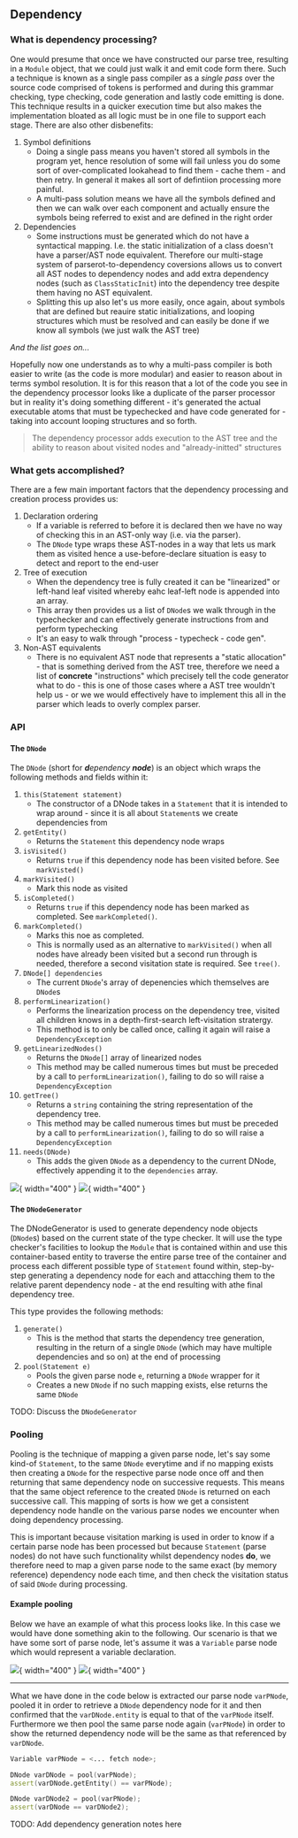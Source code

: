 ## Dependency

### What is dependency processing?

One would presume that once we have constructed our parse tree, resulting in a `Module` object, that we could just walk it and emit code form there. Such a technique is known as a single pass compiler as a _single pass_ over the source code comprised of tokens is performed and during this grammar checking, type checking, code generation and lastly code emitting is done. This technique results in a quicker execution time but also makes the implementation bloated as all logic must be in one file to support each stage. There are also other disbenefits:

1. Symbol definitions
    * Doing a single pass means you haven't stored all symbols in the program yet, hence resolution of some will fail unless you do some sort of over-complicated lookahead to find them - cache them - and then retry. In general it makes all sort of defintiion processing more painful.
    * A multi-pass solution means we have all the symbols defined and then we can walk over each component and actually ensure the symbols being referred to exist and are defined in the right order
2. Dependencies
    * Some instructions must be generated which do not have a syntactical mapping. I.e. the static initialization of a class doesn't have a parser/AST node equivalent. Therefore our multi-stage system of parserot-to-dependency coversions allows us to convert all AST nodes to dependency nodes and add extra dependency nodes (such as `ClassStaticInit`) into the dependency tree despite them having no AST equivalent.
    * Splitting this up also let's us more easily, once again, about symbols that are defined but reauire static initializations, and looping structures which must be resolved and can easily be done if we know all symbols (we just walk the AST tree)

_And the list goes on..._

Hopefully now one understands as to why a multi-pass compiler is both easier to write (as the code is more modular) and easier to reason about in terms symbol resolution. It is for this reason that a lot of the code you see in the dependency processor looks like a duplicate of the parser processor but in reality it's doing something different - it's generated the actual executable atoms that must be typechecked and have code generated for - taking into account looping structures and so forth.

> The dependency processor adds execution to the AST tree and the ability to reason about visited nodes and "already-initted" structures

### What gets accomplished?

There are a few main important factors that the dependency processing and creation process provides us:

1. Declaration ordering
    * If a variable is referred to before it is declared then we have no way of checking this in an AST-only way (i.e. via the parser).
    * The `DNode` type wraps these AST-nodes in a way that lets us mark them as visited hence a use-before-declare situation is easy to detect and report to the end-user
2. Tree of execution
    * When the dependency tree is fully created it can be "linearized" or left-hand leaf visited whereby eahc leaf-left node is appended into an array.
    * This array then provides us a list of `DNode`s we walk through in the typechecker and can effectively generate instructions from and perform typechecking
    * It's an easy to walk through "process - typecheck - code gen".
3. Non-AST equivalents
    * There is no equivalent AST node that represents a "static allocation" - that is something derived from the AST tree, therefore we need a list of **concrete** "instructions" which precisely tell the code generator what to do - this is one of those cases where a AST tree wouldn't help us - or we we would effectively have to implement this all in the parser which leads to overly complex parser.

### API

#### The `DNode`

The `DNode` (short for _**d**ependency **node**_) is an object which wraps the following methods and fields within it:

1. `this(Statement statement)`
    * The constructor of a DNode takes in a `Statement` that it is intended to wrap around - since it is all about `Statement`s we create dependencies from
2. `getEntity()`
    * Returns the `Statement` this dependency node wraps
3. `isVisited()`
    * Returns `true` if this dependency node has been visited before. See `markVisted()`
4. `markVisited()`
    * Mark this node as visited
5. `isCompleted()`
    * Returns `true` if this dependency node has been marked as completed. See `markCompleted()`.
6. `markCompleted()`
    * Marks this noe as completed.
    * This is normally used as an alternative to `markVisited()` when all nodes have already been visited but a second run through is needed, therefore a second visitation state is required. See `tree()`.
7. `DNode[] dependencies`
    * The current `DNode`'s array of depenencies which themselves are `DNode`s 
8. `performLinearization()`
    * Performs the linearization process on the dependency tree, visited all children knows in a depth-first-search left-visitation stratergy. 
    * This method is to only be called once, calling it again will raise a `DependencyException`
9. `getLinearizedNodes()`
    * Returns the `DNode[]` array of linearized nodes
    * This method may be called numerous times but must be preceded by a call to `performLinearization()`, failing to do so will raise a `DependencyException`
10. `getTree()`
    * Returns a `string` containing the string representation of the dependency tree.
    * This method may be called numerous times but must be preceded by a call to `performLinearization()`, failing to do so will raise a `DependencyException`
11. `needs(DNode)`
    * This adds the given `DNode` as a dependency to the current DNode, effectively appending it to the `dependencies` array.

![](docs/graphs/dnode.dot.png){ width="400" }
![](../../graphs/dnode.dot.svg){ width="400" }

#### The `DNodeGenerator`

The DNodeGenerator is used to generate dependency node objects (`DNode`s) based on the current state of the type checker. It will use the type checker's facilities to lookup the `Module` that is contained within and use this container-based entity to traverse the entire parse tree of the container and process each different possible type of `Statement` found within, step-by-step generating a dependency node for each and attacching them to the relative parent dependency node - at the end resulting with athe final dependency tree.

This type provides the following methods:

1. `generate()`
    * This is the method that starts the dependency tree generation, resulting in the return of a single `DNode` (which may have multiple dependencies and so on) at the end of processing
2. `pool(Statement e)`
    * Pools the given parse node `e`, returning a `DNode` wrapper for it
    * Creates a new `DNode` if no such mapping exists, else returns the same `DNode`


TODO: Discuss the `DNodeGenerator`

### Pooling

Pooling is the technique of mapping a given parse node, let's say some kind-of `Statement`, to the same `DNode` everytime and if no mapping exists then creating a `DNode` for the respective parse node once off and then returning that same dependency node on successive requests. This means that the same object reference to the created `DNode` is returned on each successive call. This mapping of sorts is how we get a consistent dependency node handle on the various parse nodes we encounter when doing dependency processing.

This is important because visitation marking is used in order to know if a certain parse node has been processed but because `Statement` (parse nodes) do not have such functionality whilst dependency nodes **do**, we therefore need to map a given parse node to the same exact (by memory reference) dependency node each time, and then check the visitation status of said `DNode` during processing.

#### Example pooling

Below we have an example of what this process looks like. In this case we would have done something akin to the following. Our scenario is that we have some sort of parse node, let's assume it was a `Variable` parse node which would represent a variable declaration. 

![](docs/graphs/pooling.dot.png){ width="400" }
![](../../graphs/pooling.dot.svg){ width="400" }

---

What we have done in the code below is extracted our parse node `varPNode`, pooled it in order to retrieve a `DNode` dependency node for it and then confirmed that the `varDNode.entity` is equal to that of the `varPNode` itself. Furthermore we then pool the same parse node again (`varPNode`) in order to show the returned dependency node will be the same as that referenced by `varDNode`.

```{.d .numberLines}
Variable varPNode = <... fetch node>;

DNode varDNode = pool(varPNode);
assert(varDNode.getEntity() == varPNode);

DNode varDNode2 = pool(varPNode);
assert(varDNode == varDNode2);
```

TODO: Add dependency generation notes here